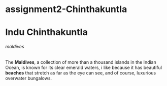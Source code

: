 # assignment2-Chinthakuntla
# Indu Chinthakuntla
###### maldives
The **Maldives**, a collection of more than a thousand islands in the Indian Ocean, is known for its clear emerald waters, i like because it has beautiful **beaches** that stretch as far as the eye can see, and of course, luxurious overwater bungalows.